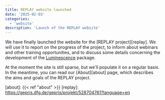 ```yaml
---
title: REPLAY website launched
date: '2025-02-03'
categories:
  - 'website'
description: 'Launch of the REPLAY website'
---
```


We have finally launched the website for the [REPLAY project][replay]. We will use
it to report on the progress of the project, to inform about webinars and
other training opportunities, and to discuss some details concerning
the development of the [Luminescence](http://r-luminescence.org/) package.

At the moment the site is still sparse, but we'll populate it on a regular
basis. In the meantime, you can read our [About][about] page, which
describes the aims and goals of the REPLAY project.

[about]:  {{< ref "about" >}}
[replay]: https://gepris.dfg.de/gepris/projekt/528704761?language=en
